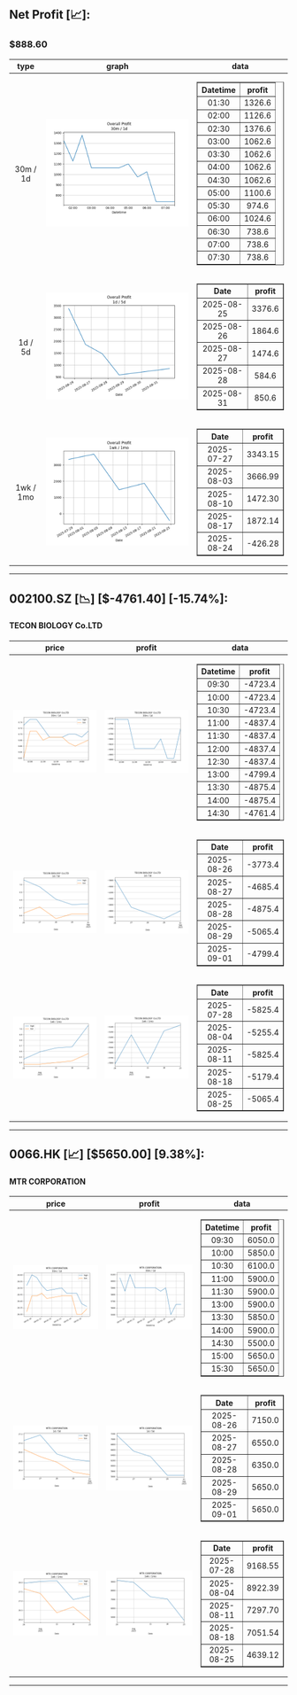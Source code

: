 ## Net Profit [📈]:
### $888.60
|type|graph|data|
|:---:|:---:|:---:|
|30m / 1d|![net_profit](image/overall_30m-1d.png)|<table border="1" class="dataframe"> <thead> <tr style="text-align: center;"> <th>Datetime</th> <th>profit</th> </tr> </thead> <tbody> <tr> <td>01:30</td> <td>1326.6</td> </tr> <tr> <td>02:00</td> <td>1126.6</td> </tr> <tr> <td>02:30</td> <td>1376.6</td> </tr> <tr> <td>03:00</td> <td>1062.6</td> </tr> <tr> <td>03:30</td> <td>1062.6</td> </tr> <tr> <td>04:00</td> <td>1062.6</td> </tr> <tr> <td>04:30</td> <td>1062.6</td> </tr> <tr> <td>05:00</td> <td>1100.6</td> </tr> <tr> <td>05:30</td> <td>974.6</td> </tr> <tr> <td>06:00</td> <td>1024.6</td> </tr> <tr> <td>06:30</td> <td>738.6</td> </tr> <tr> <td>07:00</td> <td>738.6</td> </tr> <tr> <td>07:30</td> <td>738.6</td> </tr> </tbody></table>|
|1d / 5d|![net_profit](image/overall_1d-5d.png)|<table border="1" class="dataframe"> <thead> <tr style="text-align: center;"> <th>Date</th> <th>profit</th> </tr> </thead> <tbody> <tr> <td>2025-08-25</td> <td>3376.6</td> </tr> <tr> <td>2025-08-26</td> <td>1864.6</td> </tr> <tr> <td>2025-08-27</td> <td>1474.6</td> </tr> <tr> <td>2025-08-28</td> <td>584.6</td> </tr> <tr> <td>2025-08-31</td> <td>850.6</td> </tr> </tbody></table>|
|1wk / 1mo|![net_profit](image/overall_1wk-1mo.png)|<table border="1" class="dataframe"> <thead> <tr style="text-align: center;"> <th>Date</th> <th>profit</th> </tr> </thead> <tbody> <tr> <td>2025-07-27</td> <td>3343.15</td> </tr> <tr> <td>2025-08-03</td> <td>3666.99</td> </tr> <tr> <td>2025-08-10</td> <td>1472.30</td> </tr> <tr> <td>2025-08-17</td> <td>1872.14</td> </tr> <tr> <td>2025-08-24</td> <td>-426.28</td> </tr> </tbody></table>|
---
## 002100.SZ [📉] [$-4761.40] [-15.74%]:
#### TECON BIOLOGY Co.LTD
|price|profit|data|
|:---:|:---:|:---:|
|![price](image/002100.SZ_30m-1d_price.png)|![profit](image/002100.SZ_30m-1d_profit.png)|<table border="1" class="dataframe"> <thead> <tr style="text-align: center;"> <th>Datetime</th> <th>profit</th> </tr> </thead> <tbody> <tr> <td>09:30</td> <td>-4723.4</td> </tr> <tr> <td>10:00</td> <td>-4723.4</td> </tr> <tr> <td>10:30</td> <td>-4723.4</td> </tr> <tr> <td>11:00</td> <td>-4837.4</td> </tr> <tr> <td>11:30</td> <td>-4837.4</td> </tr> <tr> <td>12:00</td> <td>-4837.4</td> </tr> <tr> <td>12:30</td> <td>-4837.4</td> </tr> <tr> <td>13:00</td> <td>-4799.4</td> </tr> <tr> <td>13:30</td> <td>-4875.4</td> </tr> <tr> <td>14:00</td> <td>-4875.4</td> </tr> <tr> <td>14:30</td> <td>-4761.4</td> </tr> </tbody></table>|
|![price](image/002100.SZ_1d-5d_price.png)|![profit](image/002100.SZ_1d-5d_profit.png)|<table border="1" class="dataframe"> <thead> <tr style="text-align: center;"> <th>Date</th> <th>profit</th> </tr> </thead> <tbody> <tr> <td>2025-08-26</td> <td>-3773.4</td> </tr> <tr> <td>2025-08-27</td> <td>-4685.4</td> </tr> <tr> <td>2025-08-28</td> <td>-4875.4</td> </tr> <tr> <td>2025-08-29</td> <td>-5065.4</td> </tr> <tr> <td>2025-09-01</td> <td>-4799.4</td> </tr> </tbody></table>|
|![price](image/002100.SZ_1wk-1mo_price.png)|![profit](image/002100.SZ_1wk-1mo_profit.png)|<table border="1" class="dataframe"> <thead> <tr style="text-align: center;"> <th>Date</th> <th>profit</th> </tr> </thead> <tbody> <tr> <td>2025-07-28</td> <td>-5825.4</td> </tr> <tr> <td>2025-08-04</td> <td>-5255.4</td> </tr> <tr> <td>2025-08-11</td> <td>-5825.4</td> </tr> <tr> <td>2025-08-18</td> <td>-5179.4</td> </tr> <tr> <td>2025-08-25</td> <td>-5065.4</td> </tr> </tbody></table>|
---
## 0066.HK [📈] [$5650.00] [9.38%]:
#### MTR CORPORATION
|price|profit|data|
|:---:|:---:|:---:|
|![price](image/0066.HK_30m-1d_price.png)|![profit](image/0066.HK_30m-1d_profit.png)|<table border="1" class="dataframe"> <thead> <tr style="text-align: center;"> <th>Datetime</th> <th>profit</th> </tr> </thead> <tbody> <tr> <td>09:30</td> <td>6050.0</td> </tr> <tr> <td>10:00</td> <td>5850.0</td> </tr> <tr> <td>10:30</td> <td>6100.0</td> </tr> <tr> <td>11:00</td> <td>5900.0</td> </tr> <tr> <td>11:30</td> <td>5900.0</td> </tr> <tr> <td>13:00</td> <td>5900.0</td> </tr> <tr> <td>13:30</td> <td>5850.0</td> </tr> <tr> <td>14:00</td> <td>5900.0</td> </tr> <tr> <td>14:30</td> <td>5500.0</td> </tr> <tr> <td>15:00</td> <td>5650.0</td> </tr> <tr> <td>15:30</td> <td>5650.0</td> </tr> </tbody></table>|
|![price](image/0066.HK_1d-5d_price.png)|![profit](image/0066.HK_1d-5d_profit.png)|<table border="1" class="dataframe"> <thead> <tr style="text-align: center;"> <th>Date</th> <th>profit</th> </tr> </thead> <tbody> <tr> <td>2025-08-26</td> <td>7150.0</td> </tr> <tr> <td>2025-08-27</td> <td>6550.0</td> </tr> <tr> <td>2025-08-28</td> <td>6350.0</td> </tr> <tr> <td>2025-08-29</td> <td>5650.0</td> </tr> <tr> <td>2025-09-01</td> <td>5650.0</td> </tr> </tbody></table>|
|![price](image/0066.HK_1wk-1mo_price.png)|![profit](image/0066.HK_1wk-1mo_profit.png)|<table border="1" class="dataframe"> <thead> <tr style="text-align: center;"> <th>Date</th> <th>profit</th> </tr> </thead> <tbody> <tr> <td>2025-07-28</td> <td>9168.55</td> </tr> <tr> <td>2025-08-04</td> <td>8922.39</td> </tr> <tr> <td>2025-08-11</td> <td>7297.70</td> </tr> <tr> <td>2025-08-18</td> <td>7051.54</td> </tr> <tr> <td>2025-08-25</td> <td>4639.12</td> </tr> </tbody></table>|
---
